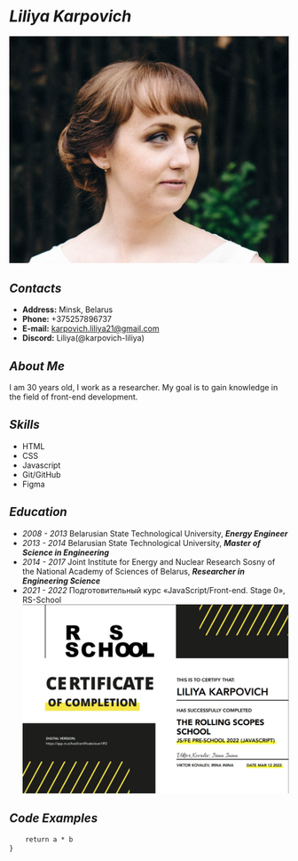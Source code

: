 # ***Liliya Karpovich***
![My photo](assets/img/avatar.jpg "Liliya Karpovich")

## *Contacts*
* **Address:** Minsk, Belarus
* **Phone:** +375257896737
* **E-mail:** karpovich.liliya21@gmail.com
* **Discord:** Liliya(@karpovich-liliya)

## *About Me*
I am 30 years old, I work as a researcher. My goal is to gain knowledge in the field of front-end development.

## *Skills*
* HTML
* CSS
* Javascript
* Git/GitHub
* Figma

## *Education*
* *2008 - 2013* Belarusian State Technological University, ***Energy Engineer***
* *2013 - 2014* Belarusian State Technological University, ***Master of Science in Engineering***
* *2014 - 2017* Joint Institute for Energy and Nuclear Research Sosny of the National Academy of Sciences of Belarus, ***Researcher in Engineering Science***
* *2021 - 2022* Подготовительный курс «JavaScript/Front-end. Stage 0», RS-School
![My certificate](assets/img/certificate.jpg "certificate")


## *Code Examples*
``` function multiply(a, b){
    return a * b
} 
```
